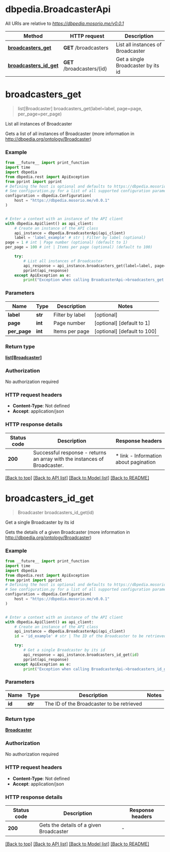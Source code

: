 # dbpedia.BroadcasterApi

All URIs are relative to *https://dbpedia.mosorio.me/v0.0.1*

Method | HTTP request | Description
------------- | ------------- | -------------
[**broadcasters_get**](BroadcasterApi.md#broadcasters_get) | **GET** /broadcasters | List all instances of Broadcaster
[**broadcasters_id_get**](BroadcasterApi.md#broadcasters_id_get) | **GET** /broadcasters/{id} | Get a single Broadcaster by its id


# **broadcasters_get**
> list[Broadcaster] broadcasters_get(label=label, page=page, per_page=per_page)

List all instances of Broadcaster

Gets a list of all instances of Broadcaster (more information in http://dbpedia.org/ontology/Broadcaster)

### Example

```python
from __future__ import print_function
import time
import dbpedia
from dbpedia.rest import ApiException
from pprint import pprint
# Defining the host is optional and defaults to https://dbpedia.mosorio.me/v0.0.1
# See configuration.py for a list of all supported configuration parameters.
configuration = dbpedia.Configuration(
    host = "https://dbpedia.mosorio.me/v0.0.1"
)


# Enter a context with an instance of the API client
with dbpedia.ApiClient() as api_client:
    # Create an instance of the API class
    api_instance = dbpedia.BroadcasterApi(api_client)
    label = 'label_example' # str | Filter by label (optional)
page = 1 # int | Page number (optional) (default to 1)
per_page = 100 # int | Items per page (optional) (default to 100)

    try:
        # List all instances of Broadcaster
        api_response = api_instance.broadcasters_get(label=label, page=page, per_page=per_page)
        pprint(api_response)
    except ApiException as e:
        print("Exception when calling BroadcasterApi->broadcasters_get: %s\n" % e)
```

### Parameters

Name | Type | Description  | Notes
------------- | ------------- | ------------- | -------------
 **label** | **str**| Filter by label | [optional] 
 **page** | **int**| Page number | [optional] [default to 1]
 **per_page** | **int**| Items per page | [optional] [default to 100]

### Return type

[**list[Broadcaster]**](Broadcaster.md)

### Authorization

No authorization required

### HTTP request headers

 - **Content-Type**: Not defined
 - **Accept**: application/json

### HTTP response details
| Status code | Description | Response headers |
|-------------|-------------|------------------|
**200** | Successful response - returns an array with the instances of Broadcaster. |  * link - Information about pagination <br>  |

[[Back to top]](#) [[Back to API list]](../README.md#documentation-for-api-endpoints) [[Back to Model list]](../README.md#documentation-for-models) [[Back to README]](../README.md)

# **broadcasters_id_get**
> Broadcaster broadcasters_id_get(id)

Get a single Broadcaster by its id

Gets the details of a given Broadcaster (more information in http://dbpedia.org/ontology/Broadcaster)

### Example

```python
from __future__ import print_function
import time
import dbpedia
from dbpedia.rest import ApiException
from pprint import pprint
# Defining the host is optional and defaults to https://dbpedia.mosorio.me/v0.0.1
# See configuration.py for a list of all supported configuration parameters.
configuration = dbpedia.Configuration(
    host = "https://dbpedia.mosorio.me/v0.0.1"
)


# Enter a context with an instance of the API client
with dbpedia.ApiClient() as api_client:
    # Create an instance of the API class
    api_instance = dbpedia.BroadcasterApi(api_client)
    id = 'id_example' # str | The ID of the Broadcaster to be retrieved

    try:
        # Get a single Broadcaster by its id
        api_response = api_instance.broadcasters_id_get(id)
        pprint(api_response)
    except ApiException as e:
        print("Exception when calling BroadcasterApi->broadcasters_id_get: %s\n" % e)
```

### Parameters

Name | Type | Description  | Notes
------------- | ------------- | ------------- | -------------
 **id** | **str**| The ID of the Broadcaster to be retrieved | 

### Return type

[**Broadcaster**](Broadcaster.md)

### Authorization

No authorization required

### HTTP request headers

 - **Content-Type**: Not defined
 - **Accept**: application/json

### HTTP response details
| Status code | Description | Response headers |
|-------------|-------------|------------------|
**200** | Gets the details of a given Broadcaster |  -  |

[[Back to top]](#) [[Back to API list]](../README.md#documentation-for-api-endpoints) [[Back to Model list]](../README.md#documentation-for-models) [[Back to README]](../README.md)


